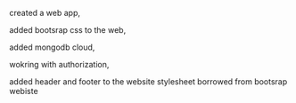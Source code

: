 created a web app,

added bootsrap css to the web,

added mongodb cloud,

wokring with authorization,

added header and footer to the website
stylesheet borrowed from bootsrap webiste
